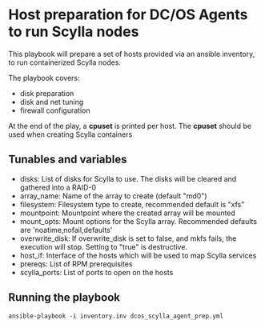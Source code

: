 # Host preparation for DC/OS Agents to run Scylla nodes

This playbook will prepare a set of hosts provided via an ansible inventory, to run containerized Scylla nodes.

The playbook covers:
 - disk preparation
 - disk and net tuning
 - firewall configuration

At the end of the play, a __cpuset__ is printed per host.
The __cpuset__ should be used when creating Scylla containers

## Tunables and variables

- disks: List of disks for Scylla to use. The disks will be cleared and gathered into a RAID-0
- array_name: Name of the array to create (default "md0")
- filesystem: Filesystem type to create, recommended default is "xfs"
- mountpoint: Mountpoint where the created array will be mounted
- mount_opts: Mount options for the Scylla array. Recommended defaults are 'noatime,nofail,defaults'
- overwrite_disk: If overwrite_disk is set to false, and mkfs fails, the execution will stop. Setting to "true" is destructive.
- host_if: Interface of the hosts which will be used to map Scylla services
- prereqs: List of RPM prerequisites
- scylla_ports: List of ports to open on the hosts


## Running the playbook

`ansible-playbook -i inventory.inv dcos_scylla_agent_prep.yml`
